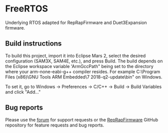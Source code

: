 # FreeRTOS

Underlying RTOS adapted for RepRapFirmware and Duet3Expansion firmware.

## Build instructions

To build this project, import it into Eclipse Mars 2, select the desired configuration (SAM3X, SAM4E, etc.), and press Build. The build depends on the Eclipse workspace
variable 'ArmGccPath" being set to the directory where your arm-none-eabi-g++ compiler resides. For example C:\Program Files (x86)\GNU Tools ARM Embedded\7 2018-q2-update\bin" on Windows.

To set it, go to Windows -> Preferences -> C/C++ -> Build -> Build Variables and click "Add..."

## Bug reports

Please use the [forum](https://forum.duet3d.com) for support requests or the [RepRapFirmware](https://github.com/Duet3D/RepRapFirmware) GitHub repository for feature requests and bug reports.
